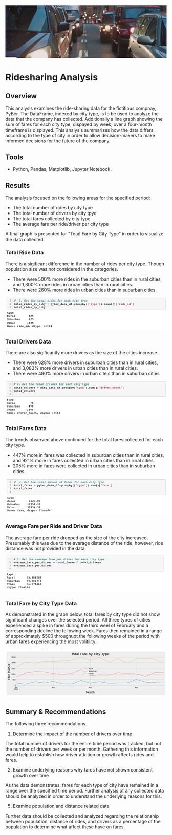 <!-- Photo by Life Of Pix from Pexels -->
<img src=https://github.com/tn64/PyBer_Analysis/blob/main/Resources/pexels-life-of-pix-7674.jpg>

# Ridesharing Analysis

## Overview

This analysis examines the ride-sharing data for the fictitious compnay, PyBer. The DataFrame, indexed by city type, is to be used to analyze the data that the company has collected. Additionally a line graph showing the sum of fares for each city type, dispayed by week, over a four-month timeframe is displayed. This analysis summarizes how the data differs according to the type of city in order to allow  decision-makers to make informed decisions for the future of the company.

## Tools
- Python, Pandas, Matplotlib, Jupyter Notebook.

## Results

The analysis focused on the following areas for the specified period:
- The total number of rides by city type
- The total number of drivers by city tpye 
- The total fares collected by city type
- The average fare per ride/driver per city type

A final graph is presented for "Total Fare by City Type" in order to visualize the data collected.


### Total Ride Data

There is a sigificant difference in the number of rides per city type. Though population size was not considered in the categories. 
- There were 500% more rides in the suburban cities than in rural cities, and 1,300% more rides in urban cities than in rural cities.
- There were 260% more rides in urban cities than in suburban cities.

<img src=https://github.com/tn64/PyBer_Analysis/blob/main/Resources/total_rides_by_city_type.png>


### Total Drivers Data

There are also sigificantly more drivers as the size of the cities increase.
- There were 628% more drivers in suburban cities than in rural cities, and 3,083% more drivers in urban cities than in rural cities.
- There were 490% more drivers in urban citeis than in suburban cities


<img src=https://github.com/tn64/PyBer_Analysis/blob/main/Resources/total_drivers_by_city_type.png>


### Total Fares Data

The trends observed above continued for the total fares collected for each city type.
- 447% more in fares was collected in suburban cities than in rural cities, and 921% more in fares collected in urban cities than in rural cities.
- 205% more in fares were collected in urban cities than in suburban cities.


<img src=https://github.com/tn64/PyBer_Analysis/blob/main/Resources/total_fares_by_city_type.png>


### Average Fare per Ride and Driver Data

The average fare per ride dropped as the size of the city increased. Presumably this was due to the average distance of the ride, however, ride distance was not provided in the data.

<img src=https://github.com/tn64/PyBer_Analysis/blob/main/Resources/average_fare_per_driver_per_city_type.png>

### Total Fare by City Type Data

As demonstrated in the graph below, total fares by city type did not show significant changes over the selected period. All three types of cities experienced a spike in fares during the third weel of February and a corresponding decline the following week. Fares then remained in a range of approximately $500 throughuot the following weeks of the period with urban fares experiencing the most volitility. 

<img src=https://github.com/tn64/PyBer_Analysis/blob/main/analysis/Pyber_fare_summary.png>

## Summary & Recommendations

The following three recommendations.

1. Determine the impact of the number of drivers over time

The total number of drivers for the entire time period was tracked, but not the number of drivers per week or per month. Gathering this information would help to establish how driver attrition or growth affects rides and fares.


2. Examine underlying reasons why fares have not shown consistent growth over time

As the data demonstrates, fares for each type of city have remained in a range over the specified time period. Further analysis of any collected data should be analyzed in order to understand the underlying reasons for this.


5. Examine population and distance related data

Further data should be collected and analyzed regarding the relationship between population, distance of rides, and drivers as a percentage of the population to determine what affect these have on fares.
